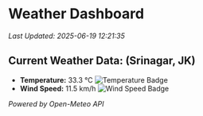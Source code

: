 
# Weather Dashboard

_Last Updated: 2025-06-19 12:21:35_

## Current Weather Data: (Srinagar, JK)
- **Temperature:** 33.3 °C ![Temperature Badge](https://img.shields.io/badge/Temperature-High%20Temp-orange)
- **Wind Speed:** 11.5 km/h ![Wind Speed Badge](https://img.shields.io/badge/Wind%20Speed-Light%20Wind-blue)

*Powered by Open-Meteo API*
